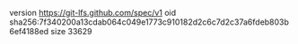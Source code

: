 version https://git-lfs.github.com/spec/v1
oid sha256:7f340200a13cdab064c049e1773c910182d2c6c7d2c37a6fdeb803b6ef4188ed
size 33629
